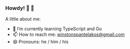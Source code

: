 ### Howdy! 🤠 🌈
A little about me:
- 🌱 I’m currently learning TypeScript and Go
- 📫 How to reach me: winstonspantelakos@gmail.com 
- 😄 Pronouns: he / him / his
<!--
**winstonthep/winstonthep** is a ✨ _special_ ✨ repository because its `README.md` (this file) appears on your GitHub profile.

Here are some ideas to get you started:


-->
